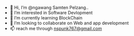 - 👋 Hi, I’m @ngawang Samten Pelzang..
- 👀 I’m interested in Software Devlopment
- 🌱 I’m currently learning BlockChain
- 💞️ I’m looking to collaborate on Web and app development 
- 📫 reach me through nspunk767@gmail.com





<!---
ngawang88/ngawang88 is a ✨ special ✨ repository because its `README.md` (this file) appears on your GitHub profile.
You can click the Preview link to take a look at your changes.
--->
